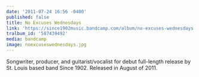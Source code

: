```yaml
---
date: '2011-07-24 16:56 -0400'
published: false
title: No Excuses Wednesdays
link: 'https://since1902music.bandcamp.com/album/no-excuses-wednesdays'
tralbum_id: '587439492'
media: bandcamp
image: noexcuseswednesdays.jpg
---
```

Songwriter, producer, and guitarist/vocalist for debut full-length release by St. Louis based band Since 1902. Released in August of 2011.
